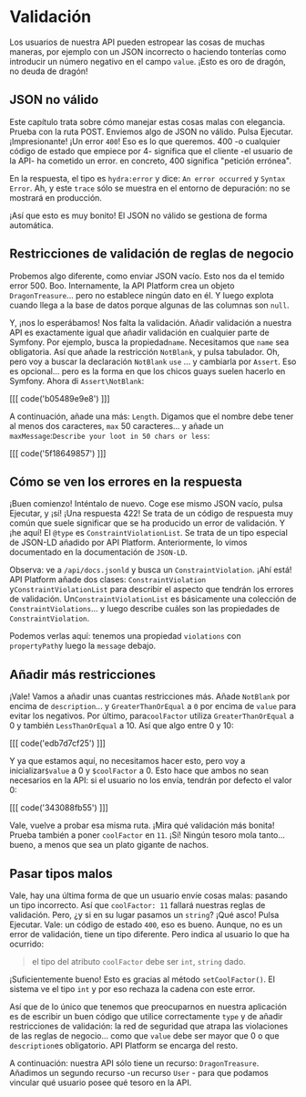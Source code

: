 # Validación

Los usuarios de nuestra API pueden estropear las cosas de muchas maneras, por ejemplo con un JSON incorrecto o haciendo tonterías como introducir un número negativo en el campo `value`. ¡Esto es oro de dragón, no deuda de dragón!

## JSON no válido

Este capítulo trata sobre cómo manejar estas cosas malas con elegancia. Prueba con la ruta POST. Enviemos algo de JSON no válido. Pulsa Ejecutar. ¡Impresionante! ¡Un error `400`! Eso es lo que queremos. 400 -o cualquier código de estado que empiece por 4- significa que el cliente -el usuario de la API- ha cometido un error. en concreto, 400 significa "petición errónea".

En la respuesta, el tipo es `hydra:error` y dice: `An error occurred`
y `Syntax Error`. Ah, y este `trace` sólo se muestra en el entorno de depuración: no se mostrará en producción.

¡Así que esto es muy bonito! El JSON no válido se gestiona de forma automática.

## Restricciones de validación de reglas de negocio

Probemos algo diferente, como enviar JSON vacío. Esto nos da el temido error 500. Boo. Internamente, la API Platform crea un objeto `DragonTreasure`... pero no establece ningún dato en él. Y luego explota cuando llega a la base de datos porque algunas de las columnas son `null`.

Y, ¡nos lo esperábamos! Nos falta la validación. Añadir validación a nuestra API es exactamente igual que añadir validación en cualquier parte de Symfony. Por ejemplo, busca la propiedad`name`. Necesitamos que `name` sea obligatoria. Así que añade la restricción `NotBlank`, y pulsa tabulador. Oh, pero voy a buscar la declaración `NotBlank` `use` ... y cambiarla por `Assert`. Eso es opcional... pero es la forma en que los chicos guays suelen hacerlo en Symfony. Ahora di `Assert\NotBlank`:

[[[ code('b05489e9e8') ]]]

A continuación, añade una más: `Length`. Digamos que el nombre debe tener al menos dos caracteres, `max` 50 caracteres... y añade un `maxMessage`:`Describe your loot in 50 chars or less`:

[[[ code('5f18649857') ]]]

## Cómo se ven los errores en la respuesta

¡Buen comienzo! Inténtalo de nuevo. Coge ese mismo JSON vacío, pulsa Ejecutar, y ¡sí! ¡Una respuesta 422! Se trata de un código de respuesta muy común que suele significar que se ha producido un error de validación. Y ¡he aquí! El `@type` es `ConstraintViolationList`. Se trata de un tipo especial de JSON-LD añadido por API Platform. Anteriormente, lo vimos documentado en la documentación de `JSON-LD`.

Observa: ve a `/api/docs.jsonld` y busca un `ConstraintViolation`. ¡Ahí está! API Platform añade dos clases: `ConstraintViolation` y`ConstraintViolationList` para describir el aspecto que tendrán los errores de validación. Un`ConstraintViolationList` es básicamente una colección de `ConstraintViolations`... y luego describe cuáles son las propiedades de `ConstraintViolation`.

Podemos verlas aquí: tenemos una propiedad `violations` con `propertyPath`y luego la `message` debajo.

## Añadir más restricciones

¡Vale! Vamos a añadir unas cuantas restricciones más. Añade `NotBlank` por encima de `description`... y `GreaterThanOrEqual` a `0` por encima de `value` para evitar los negativos. Por último, para`coolFactor` utiliza `GreaterThanOrEqual` a 0 y también `LessThanOrEqual` a 10. Así que algo entre 0 y 10:

[[[ code('edb7d7cf25') ]]]

Y ya que estamos aquí, no necesitamos hacer esto, pero voy a inicializar`$value` a 0 y `$coolFactor` a 0. Esto hace que ambos no sean necesarios en la API: si el usuario no los envía, tendrán por defecto el valor 0:

[[[ code('343088fb55') ]]]

Vale, vuelve a probar esa misma ruta. ¡Mira qué validación más bonita! Prueba también a poner `coolFactor` en `11`. ¡Sí! Ningún tesoro mola tanto... bueno, a menos que sea un plato gigante de nachos.

## Pasar tipos malos

Vale, hay una última forma de que un usuario envíe cosas malas: pasando un tipo incorrecto. Así que `coolFactor: 11` fallará nuestras reglas de validación. Pero, ¿y si en su lugar pasamos un `string`? ¡Qué asco! Pulsa Ejecutar. Vale: un código de estado `400`, eso es bueno. Aunque, no es un error de validación, tiene un tipo diferente. Pero indica al usuario lo que ha ocurrido:

> el tipo del atributo `coolFactor` debe ser `int`, `string` dado.

¡Suficientemente bueno! Esto es gracias al método `setCoolFactor()`. El sistema ve el tipo `int` y por eso rechaza la cadena con este error.

Así que de lo único que tenemos que preocuparnos en nuestra aplicación es de escribir un buen código que utilice correctamente `type` y de añadir restricciones de validación: la red de seguridad que atrapa las violaciones de las reglas de negocio... como que `value` debe ser mayor que 0 o que `description`es obligatorio. API Platform se encarga del resto.

A continuación: nuestra API sólo tiene un recurso: `DragonTreasure`. Añadimos un segundo recurso -un recurso `User` - para que podamos vincular qué usuario posee qué tesoro en la API.
